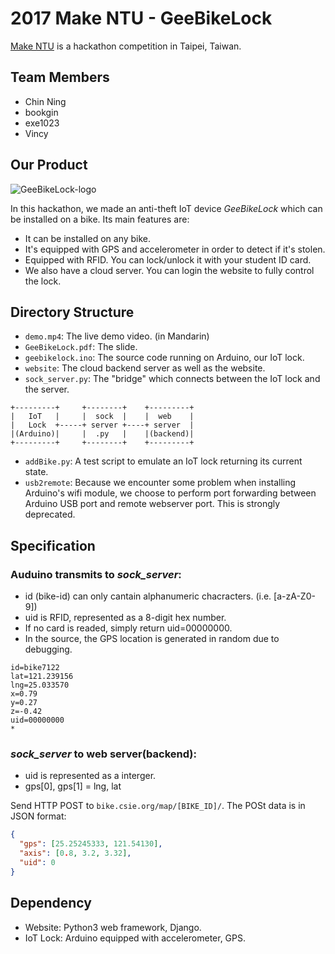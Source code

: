 # 2017 Make NTU - GeeBikeLock

[Make NTU](https://www.facebook.com/makentu.ntuee/) is a hackathon competition in Taipei, Taiwan.

## Team Members

- Chin Ning
- bookgin
- exe1023
- Vincy

## Our Product

![GeeBikeLock-logo](http://i.imgur.com/GZ3bOg2.png)

In this hackathon, we made an anti-theft IoT device *GeeBikeLock* which can be installed on a bike. Its main features are:

- It can be installed on any bike.
- It's equipped with GPS and accelerometer in order to detect if it's stolen.
- Equipped with RFID. You can lock/unlock it with your student ID card.
- We also have a cloud server. You can login the website to fully control the lock.

## Directory Structure
- `demo.mp4`: The live demo video. (in Mandarin)
- `GeeBikeLock.pdf`: The slide.
- `geebikelock.ino`: The source code running on Arduino, our IoT lock.
- `website`: The cloud backend server as well as the website.
- `sock_server.py`: The "bridge" which connects between the IoT lock and the server.
```
+---------+     +--------+    +---------+
|   IoT   |     |  sock  |    |  web    |
|   Lock  +-----+ server +----+ server  |
|(Arduino)|     |  .py   |    |(backend)|
+---------+     +--------+    +---------+
```
- `addBike.py`: A test script to emulate an IoT lock returning its current state.
- `usb2remote`: Because we encounter some problem when installing Arduino's wifi module, we choose to perform port forwarding between Arduino USB port and remote webserver port. This is strongly deprecated.


## Specification

### Auduino transmits to *sock\_server*:

- id (bike-id) can only cantain alphanumeric chacracters. (i.e. [a-zA-Z0-9])
- uid is RFID, represented as a 8-digit hex number. 
- If no card is readed, simply return uid=00000000.
- In the source, the GPS location is generated in random due to debugging.

```
id=bike7122
lat=121.239156
lng=25.033570
x=0.79 
y=0.27 
z=-0.42 
uid=00000000
*
```

### *sock\_server* to web server(backend):
- uid is represented as a interger.
- gps[0], gps[1] = lng, lat

Send HTTP POST to `bike.csie.org/map/[BIKE_ID]/`.
The POSt data is in JSON format:
```json
{
  "gps": [25.25245333, 121.54130],
  "axis": [0.8, 3.2, 3.32],
  "uid": 0
}
```

## Dependency

- Website: Python3 web framework, Django.
- IoT Lock: Arduino equipped with accelerometer, GPS.
